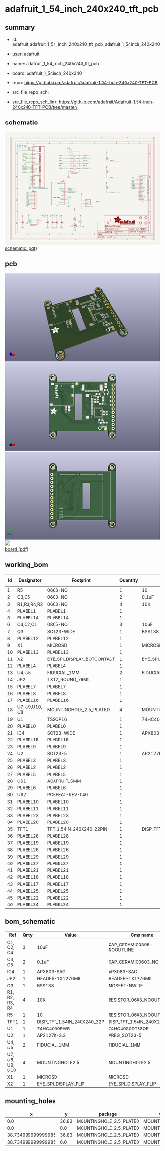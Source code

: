 # adafruit_1_54_inch_240x240_tft_pcb
 
## summary 
* id: adafruit_adafruit_1_54_inch_240x240_tft_pcb_adafruit_1_54inch_240x240
* user: adafruit
* name: adafruit_1_54_inch_240x240_tft_pcb
* board: adafruit_1_54inch_240x240
* repo: https://github.com/adafruit/Adafruit-1.54-inch-240x240-TFT-PCB



* src_file_repo_sch: 
* src_file_repo_sch_link: https://github.com/adafruit/Adafruit-1.54-inch-240x240-TFT-PCB/tree/master/

## schematic  
![](working_schematic_600.png)  
[schematic (pdf)](working_schematic.pdf)  

## pcb  
![](working_3d_600.png) 
![](working_3d_front_600.png)  
![](working_3d_back_600.png)  
![](working_600.png)  
[board (pdf)](working.pdf)  

## working_bom
| Id | Designator | Footprint | Quantity | Designation | Supplier and ref |  | None | 
| --- | --- | --- | --- | --- | --- | --- | --- | 
| 1 | R5 | 0603-NO | 1 | 10 |  |  | [''] | 
| 2 | C3,C5 | 0603-NO | 2 | 0.1uF |  |  | [''] | 
| 3 | R1,R3,R4,R2 | 0603-NO | 4 | 10K |  |  | [''] | 
| 4 | PLABEL1 | PLABEL1 | 1 |  |  |  | [''] | 
| 5 | PLABEL14 | PLABEL14 | 1 |  |  |  | [''] | 
| 6 | C4,C2,C1 | 0805-NO | 3 | 10uF |  |  | [''] | 
| 7 | Q3 | SOT23-WIDE | 1 | BSS138 |  |  | [''] | 
| 8 | PLABEL12 | PLABEL12 | 1 |  |  |  | [''] | 
| 9 | X1 | MICROSD | 1 | MICROSD |  |  | [''] | 
| 10 | PLABEL13 | PLABEL13 | 1 |  |  |  | [''] | 
| 11 | X2 | EYE_SPI_DISPLAY_BOTCONTACT | 1 | EYE_SPI_DISPLAY_FLIP |  |  | [''] | 
| 12 | PLABEL4 | PLABEL4 | 1 |  |  |  | [''] | 
| 13 | U$4,U$5 | FIDUCIAL_1MM | 2 | FIDUCIAL_1MM |  |  | [''] | 
| 14 | JP2 | 1X12_ROUND_76MIL | 1 |  |  |  | [''] | 
| 15 | PLABEL7 | PLABEL7 | 1 |  |  |  | [''] | 
| 16 | PLABEL8 | PLABEL8 | 1 |  |  |  | [''] | 
| 17 | PLABEL16 | PLABEL16 | 1 |  |  |  | [''] | 
| 18 | U$7,U$9,U$10,U$8 | MOUNTINGHOLE_2.5_PLATED | 4 | MOUNTINGHOLE2.5 |  |  | [''] | 
| 19 | U1 | TSSOP16 | 1 | 74HC4050PWR |  |  | [''] | 
| 20 | PLABEL0 | PLABEL0 | 1 |  |  |  | [''] | 
| 21 | IC4 | SOT23-WIDE | 1 | APX803-SAG |  |  | [''] | 
| 22 | PLABEL15 | PLABEL15 | 1 |  |  |  | [''] | 
| 23 | PLABEL9 | PLABEL9 | 1 |  |  |  | [''] | 
| 24 | U2 | SOT23-5 | 1 | AP2127K-3.3 |  |  | [''] | 
| 25 | PLABEL3 | PLABEL3 | 1 |  |  |  | [''] | 
| 26 | PLABEL2 | PLABEL2 | 1 |  |  |  | [''] | 
| 27 | PLABEL5 | PLABEL5 | 1 |  |  |  | [''] | 
| 28 | U$1 | ADAFRUIT_5MM | 1 |  |  |  | [''] | 
| 29 | PLABEL6 | PLABEL6 | 1 |  |  |  | [''] | 
| 30 | U$2 | PCBFEAT-REV-040 | 1 |  |  |  | [''] | 
| 31 | PLABEL10 | PLABEL10 | 1 |  |  |  | [''] | 
| 32 | PLABEL11 | PLABEL11 | 1 |  |  |  | [''] | 
| 33 | PLABEL23 | PLABEL23 | 1 |  |  |  | [''] | 
| 34 | PLABEL20 | PLABEL20 | 1 |  |  |  | [''] | 
| 35 | TFT1 | TFT_1.54IN_240X240_22PIN | 1 | DISP_TFT_1.54IN_240X240_22P |  |  | [''] | 
| 36 | PLABEL28 | PLABEL28 | 1 |  |  |  | [''] | 
| 37 | PLABEL19 | PLABEL19 | 1 |  |  |  | [''] | 
| 38 | PLABEL26 | PLABEL26 | 1 |  |  |  | [''] | 
| 39 | PLABEL29 | PLABEL29 | 1 |  |  |  | [''] | 
| 40 | PLABEL27 | PLABEL27 | 1 |  |  |  | [''] | 
| 41 | PLABEL21 | PLABEL21 | 1 |  |  |  | [''] | 
| 42 | PLABEL18 | PLABEL18 | 1 |  |  |  | [''] | 
| 43 | PLABEL17 | PLABEL17 | 1 |  |  |  | [''] | 
| 44 | PLABEL25 | PLABEL25 | 1 |  |  |  | [''] | 
| 45 | PLABEL22 | PLABEL22 | 1 |  |  |  | [''] | 
| 46 | PLABEL24 | PLABEL24 | 1 |  |  |  | [''] | 


## bom_schematic
| Ref | Qnty | Value | Cmp name | Footprint | Description | Vendor | DNP | 
| --- | --- | --- | --- | --- | --- | --- | --- | 
| C1, C2, C4 | 3 | 10uF | CAP_CERAMIC0805-NOOUTLINE | working:0805-NO |  |  |  | 
| C3, C5 | 2 | 0.1uF | CAP_CERAMIC0603_NO | working:0603-NO |  |  |  | 
| IC4 | 1 | APX803-SAG | APX083-SAG | working:SOT23-WIDE |  |  |  | 
| JP2 | 1 | HEADER-1X1276MIL | HEADER-1X1276MIL | working:1X12_ROUND_76MIL |  |  |  | 
| Q3 | 1 | BSS138 | MOSFET-NWIDE | working:SOT23-WIDE |  |  |  | 
| R1, R2, R3, R4 | 4 | 10K | RESISTOR_0603_NOOUT | working:0603-NO |  |  |  | 
| R5 | 1 | 10 | RESISTOR_0603_NOOUT | working:0603-NO |  |  |  | 
| TFT1 | 1 | DISP_TFT_1.54IN_240X240_22P | DISP_TFT_1.54IN_240X240_22P | working:TFT_1.54IN_240X240_22PIN |  |  |  | 
| U1 | 1 | 74HC4050PWR | 74HC4050DTSSOP | working:TSSOP16 |  |  |  | 
| U2 | 1 | AP2127K-3.3 | VREG_SOT23-5 | working:SOT23-5 |  |  |  | 
| U$4, U$5 | 2 | FIDUCIAL_1MM | FIDUCIAL_1MM | working:FIDUCIAL_1MM |  |  |  | 
| U$7, U$8, U$9, U$10 | 4 | MOUNTINGHOLE2.5 | MOUNTINGHOLE2.5 | working:MOUNTINGHOLE_2.5_PLATED |  |  |  | 
| X1 | 1 | MICROSD | MICROSD | working:MICROSD |  |  |  | 
| X2 | 1 | EYE_SPI_DISPLAY_FLIP | EYE_SPI_DISPLAY_FLIP | working:EYE_SPI_DISPLAY_BOTCONTACT |  |  |  | 


## mounting_holes
| x | y | package | value | ref | size | 
| --- | --- | --- | --- | --- | --- | 
| 0.0 | 36.83 | MOUNTINGHOLE_2.5_PLATED | MOUNTINGHOLE2.5 | U$7 | m3 | 
| 0.0 | 0.0 | MOUNTINGHOLE_2.5_PLATED | MOUNTINGHOLE2.5 | U$8 | m3 | 
| 38.734999999999985 | 36.83 | MOUNTINGHOLE_2.5_PLATED | MOUNTINGHOLE2.5 | U$9 | m3 | 
| 38.734999999999985 | 0.0 | MOUNTINGHOLE_2.5_PLATED | MOUNTINGHOLE2.5 | U$10 | m3 | 


